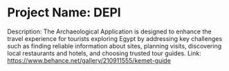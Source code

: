 # Project Name: DEPI
Description: The Archaeological Application is designed to enhance the travel experience for tourists exploring Egypt by addressing key challenges such as finding reliable information about sites, planning visits, discovering local restaurants and hotels, and choosing trusted tour guides. 
Link: https://www.behance.net/gallery/210911555/kemet-guide
